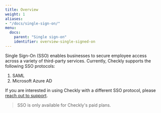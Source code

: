 ```yaml
---
title: Overview
weight: 1
aliases:
- "/docs/single-sign-on/"
menu:
  docs:
    parent: "Single sign-on"
    identifier: overview-single-signed-on
---
```


Single Sign-On (SSO) enables businesses to secure employee access across a variety of third-party services. Currently, Checkly supports the following SSO protocols:

1. SAML
2. Microsoft Azure AD

If you are interested in using Checkly with a different SSO protocol, please [reach out to support](mailto:support@checklyhq.com).

> SSO is only available for Checkly's paid plans.